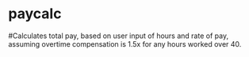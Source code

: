 # paycalc
#Calculates total pay, based on user input of hours and rate of pay, assuming overtime compensation is 1.5x for any hours worked over 40.

